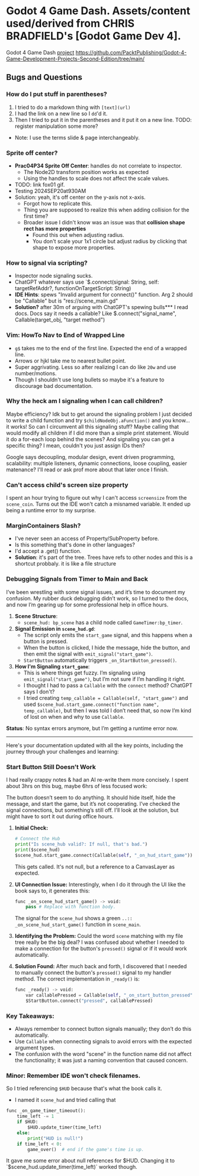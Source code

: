Godot 4 Game Dash. Assets/content used/derived from CHRIS BRADFIELD's [Godot Game Dev 4].
=======
Godot 4 Game Dash [project]()
https://github.com/PacktPublishing/Godot-4-Game-Development-Projects-Second-Edition/tree/main/




## Bugs and Questions

### How do I put stuff in parentheses?
1. I tried to do a markdown thing with `[text](url)`
2. I had the link on a new line so I `dd`'d it.
3. Then I tried to put it in the parentheses and it put it on a new line.
TODO: register manipulation some more? 

* Note: I use the terms slide & page interchangeably. 

### Sprite off center?
* **Prac04P34 Sprite Off Center**: handles do not correlate to inspector.
	* The Node2D transform position works as expected
	* Using the handles to scale does not affect the scale values.
* TODO: link fox01 gif.
* Testing 2024SEP20at930AM
* Solution: yeah, it's off center on the y-axis not x-axis.
  * Forgot how to replicate this.
  * Thing you are supposed to realize this when adding collision for the first time?
  * Broader issue I didn't know was an issue was that **collision shape rect has more properties**
	* Found this out when adjusting radius.
	* You don't scale your 1x1 circle but adjust radius by clicking that shape to expose more properties.

### How to signal via scripting?
* Inspector node signaling sucks. 
* ChatGPT whatever says use `$<nodeObject>.connect(signal: String, self: targetRefAddr?, functionOnTargetScript: String)
* **IDE Hints**: spews "Invalid argument for connect()" function. Arg 2 should be "Callable" but is "res://scene_main.gd"
* **Solution?** after 30m of arguing with ChatGPT's spewing bulls\*\*\* I read docs. Docs say it needs a callable? Like $<childObjOfNodeNameAsStr>.connect("signal_name", Callable(target_obj, "target method")



### Vim: HowTo Nav to End of Wrapped Line
* `g$` takes me to the end of the first line. Expected the end of a wrapped line.
* Arrows or hjkl take me to nearest bullet point. 
* Super aggrivating. Less so after realizing I can do like `20w` and use number/motions.
* Though I shouldn't use long bullets so maybe it's a feature to discourage bad documentation.


### Why the heck am I signaling when I can call children?
Maybe efficiency? Idk but to get around the signaling problem I just decided to write a child
function and try `$childNodeObj.aFunction()` and you know... it works!
So can I circumvent all this signaling stuff? Maybe calling that would modify all children if
I did more than a simple print statement. Would it do a for-each loop behind the scenes?
And signaling you can get a specific thing? I mean, couldn't you just assign IDs then?

Google says decoupling, modular design, event driven programming, scalability: multiple listeners, dynamic connections, loose coupling, easier matenance? I'll read or ask prof more about that later once I finish. 

### Can't access child's screen size property
I spent an hour trying to figure out why I can't access `screensize` from the `scene_coin`. 
Turns out the IDE won't catch a misnamed variable. It ended up being a runtime error to my surprise.

### MarginContainers Slash?
* I've never seen an access of Property/SubProperty before.
* Is this something that's done in other languages?
* I'd accept a .get() function.
* **Solution**: it's part of the tree. Trees have refs to other nodes and this is a shortcut probbaly.
it is like a file structure

### Debugging Signals from Timer to Main and Back

I’ve been wrestling with some signal issues, and it’s time to document my confusion. My rubber duck debugging didn’t work, so I turned to the docs, and now I’m gearing up for some professional help in office hours.

1. **Scene Structure**: 
   * `scene_hud: bp_scene` has a child node called `GameTimer:bp_timer`.
2. **Signal Emission in `scene_hud.gd`**: 
   * The script only emits the `start_game` signal, and this happens when a button is pressed.
   * When the button is clicked, I hide the message, hide the button, and then emit the signal with `emit_signal("start_game")`.
   * `StartButton` automatically triggers `_on_StartButton_pressed()`.
3. **How I'm Signaling `start_game`**: 
   * This is where things get fuzzy. I’m signaling using `emit_signal("start_game")`, but I’m not sure if I’m handling it right.
   * I thought I had to pass a `Callable` with the `connect` method? ChatGPT says I don't?
   * I tried creating `temp_callable = Callable(self, "start_game")` and used `$scene_hud.start_game.connect("function name", temp_callable)`, but then I was told I don’t need that, so now I’m kind of lost on when and why to use `Callable`.

**Status**: No syntax errors anymore, but I’m getting a runtime error now.

---

Here's your documentation updated with all the key points, including the journey through your challenges and learning:

### Start Button Still Doesn’t Work
I had really crappy notes & had an AI re-write them more concisely. I spent about 3hrs on this bug, maybe 6hrs of less focused work:

The button doesn’t seem to do anything. It should hide itself, hide the message, and start the game, but it’s not cooperating. I’ve checked the signal connections, but something’s still off. I'll look at the solution, but might have to sort it out during office hours.

1. **Initial Check:**
   ```python
   # Connect the Hub
   print("Is scene_hub valid?: If null, that's bad.")
   print($scene_hud)
   $scene_hud.start_game.connect(Callable(self, "_on_hud_start_game"))
   ```
   This gets called. It's not null, but a reference to a CanvasLayer as expected.

2. **UI Connection Issue:**
   Interestingly, when I do it through the UI like the book says to, it generates this:
   ```python
   func _on_scene_hud_start_game() -> void:
       pass # Replace with function body.
   ```
   The signal for the `scene_hud` shows a green `..:: _on_scene_hud_start_game()` function in `scene_main`. 

3. **Identifying the Problem:**
   Could the word `scene` matching with my file tree really be the big deal? I was confused about whether I needed to make a connection for the button's `pressed()` signal or if it would work automatically.

4. **Solution Found:**
   After much back and forth, I discovered that I needed to manually connect the button's `pressed()` signal to my handler method. The correct implementation in `_ready()` is:
   ```python
   func _ready() -> void:
       var callablePressed = Callable(self, "_on_start_button_pressed")
       $StartButton.connect("pressed", callablePressed)
   ```

### Key Takeaways:
- Always remember to connect button signals manually; they don’t do this automatically.
- Use `Callable` when connecting signals to avoid errors with the expected argument types.
- The confusion with the word "scene" in the function name did not affect the functionality; it was just a naming convention that caused concern.

### Minor: Remember IDE won't check filenames.
So I tried referencing `$HUD` because that's what the book calls it.
* I named it `scene_hud` and tried calling that

```python
func _on_game_timer_timeout():
    time_left -= 1
    if $HUD:
        $HUD.update_timer(time_left)
    else:
        print("HUD is null!")
    if time_left < 0:
        game_over()  # end if the game's time is up.
```

It gave me some error about null references for $HUD. Changing it to `$scene_hud.update_timer(time_left)` worked though. 